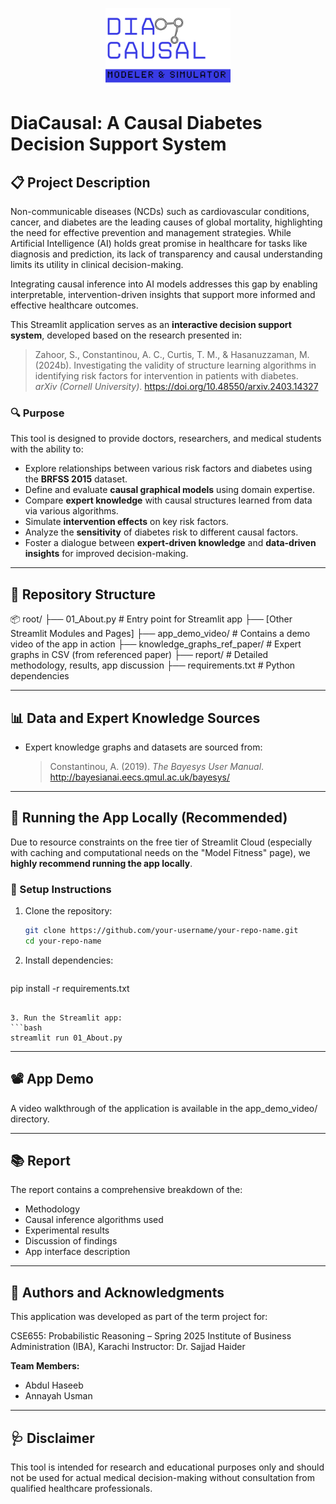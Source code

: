<p align="center">
  <img src="assets/logo.png" alt="App Logo" width="200"/>
</p>

# DiaCausal: A Causal Diabetes Decision Support System

## 📋 Project Description

Non-communicable diseases (NCDs) such as cardiovascular conditions, cancer, and diabetes are the leading causes of global mortality, highlighting the need for effective prevention and management strategies. While Artificial Intelligence (AI) holds great promise in healthcare for tasks like diagnosis and prediction, its lack of transparency and causal understanding limits its utility in clinical decision-making. 

Integrating causal inference into AI models addresses this gap by enabling interpretable, intervention-driven insights that support more informed and effective healthcare outcomes.

This Streamlit application serves as an **interactive decision support system**, developed based on the research presented in:

> Zahoor, S., Constantinou, A. C., Curtis, T. M., & Hasanuzzaman, M. (2024b). Investigating the validity of structure learning algorithms in identifying risk factors for intervention in patients with diabetes.  
> *arXiv (Cornell University)*. https://doi.org/10.48550/arxiv.2403.14327

### 🔍 Purpose

This tool is designed to provide doctors, researchers, and medical students with the ability to:

- Explore relationships between various risk factors and diabetes using the **BRFSS 2015** dataset.
- Define and evaluate **causal graphical models** using domain expertise.
- Compare **expert knowledge** with causal structures learned from data via various algorithms.
- Simulate **intervention effects** on key risk factors.
- Analyze the **sensitivity** of diabetes risk to different causal factors.
- Foster a dialogue between **expert-driven knowledge** and **data-driven insights** for improved decision-making.

---

## 📁 Repository Structure

📦 root/
├── 01_About.py # Entry point for Streamlit app
├── [Other Streamlit Modules and Pages]
├── app_demo_video/ # Contains a demo video of the app in action
├── knowledge_graphs_ref_paper/ # Expert graphs in CSV (from referenced paper)
├── report/ # Detailed methodology, results, app discussion
├── requirements.txt # Python dependencies

---

## 📊 Data and Expert Knowledge Sources

- Expert knowledge graphs and datasets are sourced from:
  > Constantinou, A. (2019). *The Bayesys User Manual*.  
  > http://bayesianai.eecs.qmul.ac.uk/bayesys/

---

## 🚀 Running the App Locally (Recommended)

Due to resource constraints on the free tier of Streamlit Cloud (especially with caching and computational needs on the "Model Fitness" page), we **highly recommend running the app locally**.

### 🔧 Setup Instructions

1. Clone the repository:
   ```bash
   git clone https://github.com/your-username/your-repo-name.git
   cd your-repo-name
   ```

2. Install dependencies:
   ```bash
  pip install -r requirements.txt
   ```

3. Run the Streamlit app:
   ```bash
  streamlit run 01_About.py
   ```

---

## 📽️ App Demo

A video walkthrough of the application is available in the app_demo_video/ directory.

---

## 📚 Report

The report contains a comprehensive breakdown of the:

* Methodology
* Causal inference algorithms used
* Experimental results
* Discussion of findings
* App interface description

---

## 🤝 Authors and Acknowledgments

This application was developed as part of the term project for:

  CSE655: Probabilistic Reasoning – Spring 2025
  Institute of Business Administration (IBA), Karachi
  Instructor: Dr. Sajjad Haider

**Team Members:**

* Abdul Haseeb
* Annayah Usman

---

## 🩺 Disclaimer
This tool is intended for research and educational purposes only and should not be used for actual medical decision-making without consultation from qualified healthcare professionals.
